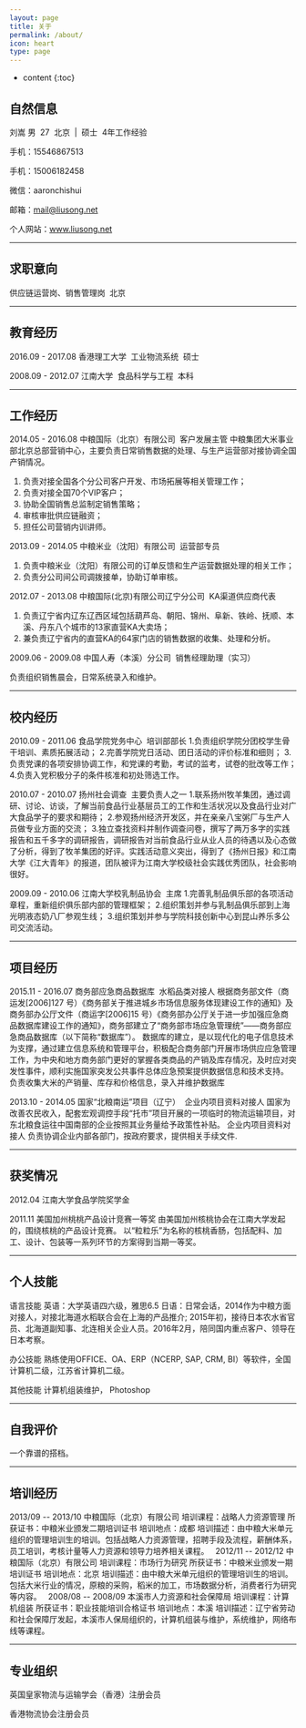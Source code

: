 ```yaml
---
layout: page
title: 关于
permalink: /about/
icon: heart
type: page
---
```

* content
{:toc}
## 自然信息

刘嵩
男  27  北京  |  硕士  4年工作经验

手机：15546867513

手机：15006182458

微信：aaronchishui

邮箱：mail@liusong.net

个人网站：www.liusong.net

---

## 求职意向

供应链运营岗、销售管理岗  北京

---

## 教育经历

2016.09 - 2017.08		香港理工大学  工业物流系统  硕士

2008.09 - 2012.07		江南大学  食品科学与工程  本科

---

## 工作经历

2014.05 - 2016.08	中粮国际（北京）有限公司  客户发展主管
中粮集团大米事业部北京总部营销中心，主要负责日常销售数据的处理、与生产运营部对接协调全国产销情况。
1. 负责对接全国各个分公司客户开发、市场拓展等相关管理工作；
2. 负责对接全国70个VIP客户；
3. 协助全国销售总监制定销售策略；
4. 审核审批供应链融资；
5. 担任公司营销内训讲师。

2013.09 - 2014.05	中粮米业（沈阳）有限公司  运营部专员
1. 负责中粮米业（沈阳）有限公司的订单反馈和生产运营数据处理的相关工作；
2. 负责分公司间公司调拨接单，协助订单审核。

2012.07 - 2013.08	中粮国际(北京)有限公司辽宁分公司  KA渠道供应商代表
1. 负责辽宁省内辽东辽西区域包括葫芦岛、朝阳、锦州、阜新、铁岭、抚顺、本溪、丹东八个城市的13家直营KA大卖场；
2. 兼负责辽宁省内的直营KA的64家门店的销售数据的收集、处理和分析。

2009.06 - 2009.08	中国人寿（本溪）分公司  销售经理助理（实习）

负责组织销售晨会，日常系统录入和维护。

---

## 校内经历

2010.09 - 2011.06	食品学院党务中心  培训部部长
1.负责组织学院分团校学生骨干培训、素质拓展活动；
2.完善学院党日活动、团日活动的评价标准和细则；
3.负责党课的各项安排协调工作，和党课的考勤，考试的监考，试卷的批改等工作；
4.负责入党积极分子的条件核准和初处筛选工作。

2010.07 - 2010.07	扬州社会调查  主要负责人之一
1.联系扬州牧羊集团，通过调研、讨论、访谈，了解当前食品行业基层员工的工作和生活状况以及食品行业对广大食品学子的要求和期待；
2.参观扬州经济开发区，并在亲亲八宝粥厂与生产人员做专业方面的交流；
3.独立查找资料并制作调查问卷，撰写了两万多字的实践报告和五千多字的调研报告，调研报告对当前食品行业从业人员的待遇以及心态做了分析，得到了牧羊集团的好评。实践活动意义突出，得到了《扬州日报》和江南大学《江大青年》的报道，团队被评为江南大学校级社会实践优秀团队，社会影响很好。

2009.09 - 2010.06	江南大学校乳制品协会  主席
1.完善乳制品俱乐部的各项活动章程，重新组织俱乐部内部的管理框架；
2.组织策划并参与乳制品俱乐部到上海光明液态奶八厂参观生线；
3.组织策划并参与学院科技创新中心到昆山养乐多公司交流活动。

---

## 项目经历

2015.11 - 2016.07	商务部应急商品数据库  水稻品类对接人
根据商务部文件（商运发[2006]127 号）《商务部关于推进城乡市场信息服务体现建设工作的通知》及商务部办公厅文件（商运字[2006]15 号）《商务部办公厅关于进一步加强应急商品数据库建设工作的通知》，商务部建立了“商务部市场应急管理统”——商务部应急商品数据库（以下简称“数据库”）。 数据库的建立，是以现代化的电子信息技术为支撑，通过建立信息系统和管理平台，积极配合商务部门开展市场供应应急管理工作，为中央和地方商务部门更好的掌握各类商品的产销及库存情况，及时应对突发性事件，顺利实施国家突发公共事件总体应急预案提供数据信息和技术支持。
负责收集大米的产销量、库存和价格信息，录入并维护数据库

2013.10 - 2014.05	国家“北粮南运”项目（辽宁）  企业内项目资料对接人
国家为改善农民收入，配套宏观调控手段“托市”项目开展的一项临时的物流运输项目，对东北粮食运往中国南部的企业按照其业务量给予政策性补贴。
企业内项目资料对接人
负责协调企业内部各部门，按政府要求，提供相关手续文件.

---

## 获奖情况

2012.04	江南大学食品学院奖学金

2011.11	美国加州桃桃产品设计竞赛一等奖
由美国加州核桃协会在江南大学发起的，围绕核桃的产品设计竞赛。 以“粒粒乐”为名称的核桃香肠，包括配料、加工、设计、包装等一系列环节的方案得到当期一等奖。

---

## 个人技能

语言技能
英语：大学英语四六级，雅思6.5
日语：日常会话，2014作为中粮方面对接人，对接北海道水稻联合会在上海的产品推介; 2015年初，接待日本农水省官员、北海道副知事、北连相关企业人员。2016年2月，陪同国内重点客户、领导在日本考察。

办公技能
熟练使用OFFICE、OA、ERP（NCERP, SAP, CRM, BI）等软件，全国计算机二级，江苏省计算机二级。

其他技能
计算机组装维护， Photoshop

---

## 自我评价

一个靠谱的搭档。

---

## 培训经历

2013/09 -- 2013/10 中粮国际（北京）有限公司
培训课程：战略人力资源管理
所获证书：中粮米业颁发二期培训证书
培训地点：成都
培训描述：由中粮大米单元组织的管理培训生的培训。包括战略人力资源管理，招聘手段及流程，薪酬体系，员工培训，考核计量等人力资源和领导力培养相关课程。
 
2012/11 -- 2012/12 中粮国际（北京）有限公司
培训课程：市场行为研究
所获证书：中粮米业颁发一期培训证书
培训地点：北京
培训描述：由中粮大米单元组织的管理培训生的培训。包括大米行业的情况，原粮的采购，稻米的加工，市场数据分析，消费者行为研究等内容。
 
2008/08 -- 2008/09 本溪市人力资源和社会保障局
培训课程：计算机组装
所获证书：职业技能培训合格证书
培训地点：本溪
培训描述：辽宁省劳动和社会保障厅发起，本溪市人保局组织的，计算机组装与维护，系统维护，网络布线等课程。

---

## 专业组织

英国皇家物流与运输学会（香港）注册会员

香港物流协会注册会员
